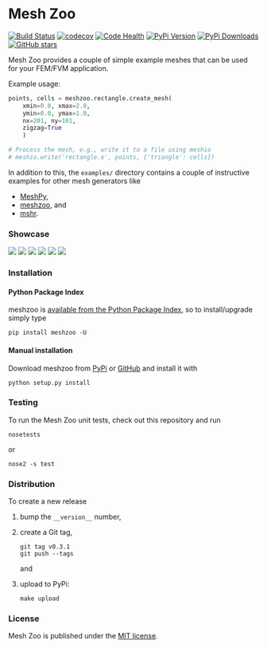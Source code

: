 # Mesh Zoo

[![Build Status](https://travis-ci.org/nschloe/meshzoo.svg?branch=master)](https://travis-ci.org/nschloe/meshzoo)
[![codecov](https://codecov.io/gh/nschloe/meshzoo/branch/master/graph/badge.svg)](https://codecov.io/gh/nschloe/meshzoo)
[![Code Health](https://landscape.io/github/nschloe/meshzoo/master/landscape.svg?style=flat)](https://landscape.io/github/nschloe/meshzoo/master)
[![PyPi Version](https://img.shields.io/pypi/v/meshzoo.svg)](https://pypi.python.org/pypi/meshzoo)
[![PyPi Downloads](https://img.shields.io/pypi/dm/meshzoo.svg)](https://pypi.python.org/pypi/meshzoo)
[![GitHub stars](https://img.shields.io/github/stars/nschloe/meshzoo.svg?style=social&label=Star&maxAge=2592000)](https://github.com/nschloe/meshzoo)

Mesh Zoo provides a couple of simple example meshes that can be used for your
FEM/FVM application.

Example usage:
```python
points, cells = meshzoo.rectangle.create_mesh(
    xmin=0.0, xmax=2.0,
    ymin=0.0, ymax=1.0,
    nx=201, ny=101,
    zigzag=True
    )

# Process the mesh, e.g., write it to a file using meshio
# meshio.write('rectangle.e', points, {'triangle': cells})
```

In addition to this, the `examples/` directory contains a couple of instructive
examples for other mesh generators like

  * [MeshPy](https://github.com/inducer/meshpy),
  * [meshzoo](https://github.com/nschloe/meshzoo), and
  * [mshr](https://bitbucket.org/fenics-project/mshr).


### Showcase

![](https://nschloe.github.io/meshzoo/hexagon.png)
![](https://nschloe.github.io/meshzoo/pacman.png)
![](https://nschloe.github.io/meshzoo/moebius.png)
![](https://nschloe.github.io/meshzoo/tetrahedron.png)
![](https://nschloe.github.io/meshzoo/screw.png)
![](https://nschloe.github.io/meshzoo/toy.png)

### Installation

#### Python Package Index

meshzoo is [available from the Python Package
Index](https://pypi.python.org/pypi/meshzoo/), so to install/upgrade simply type
```
pip install meshzoo -U
```

#### Manual installation

Download meshzoo from [PyPi](https://pypi.python.org/pypi/meshzoo/)
or [GitHub](https://github.com/nschloe/meshzoo) and
install it with
```
python setup.py install
```

### Testing

To run the Mesh Zoo unit tests, check out this repository and run
```
nosetests
```
or
```
nose2 -s test
```


### Distribution

To create a new release

1. bump the `__version__` number,

2. create a Git tag,
    ```
    git tag v0.3.1
    git push --tags
    ```
    and

3. upload to PyPi:
    ```
    make upload
    ```


### License

Mesh Zoo is published under the [MIT license](https://en.wikipedia.org/wiki/MIT_License).
